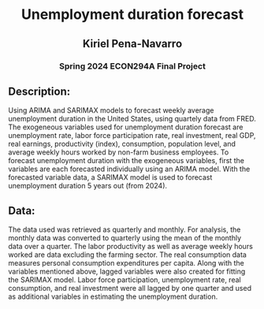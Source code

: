 
<center><h1>Unemployment duration forecast</h1></center>
<center><h2>Kiriel Pena-Navarro</h2></center>
<center><h3>Spring 2024 ECON294A Final Project</h3></center>

## Description:

Using ARIMA and SARIMAX models to forecast weekly average unemployment duration in the United States, using quartely data from FRED. 
The exogeneous variables used for unemployment duration forecast are unemployment rate, labor force participation rate, real investment, real GDP, real earnings, productivity (index), consumption, population level, and average weekly hours worked by non-farm business employees.
To forecast unemployment duration with the exogeneous variables, first the variables are each forecasted individually using an ARIMA model. With the forecasted variable data, a SARIMAX model is used to forecast unemployment duration 5 years out (from 2024). 

## Data:

The data used was retrieved as quarterly and monthly. For analysis, the monthly data was converted to quarterly using the mean of the monthly data over a quarter. The labor productivity as well as average weekly hours worked are data excluding the farming sector. The real consumption data measures personal consumption expenditures per capita. 
Along with the variables mentioned above, lagged variables were also created for fitting the SARIMAX model. Labor force participation, unemployment rate, real consumption, and real investment were all lagged by one quarter and used as additional variables in estimating the unemployment duration. 






